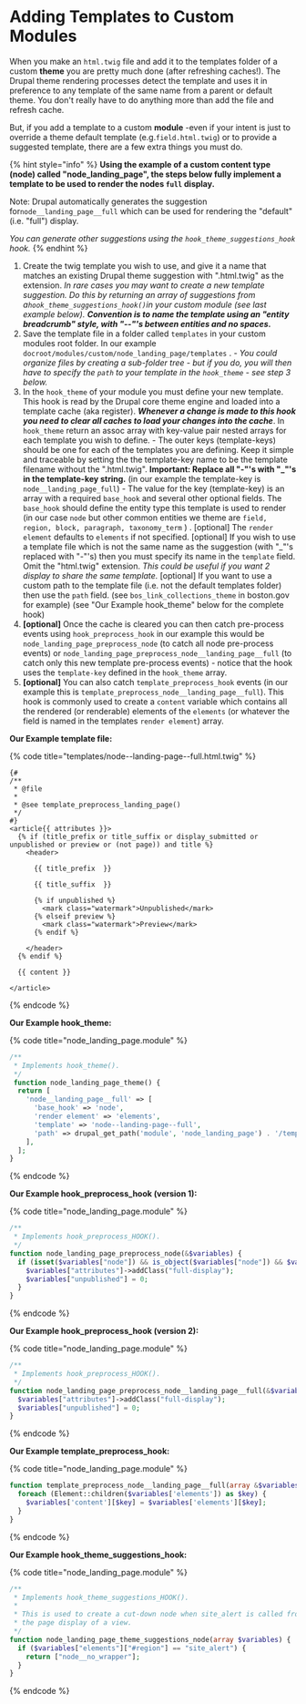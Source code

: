 # Adding Templates to Custom Modules

When you make an `html.twig` file and add it to the templates folder of a custom **theme** you are pretty much done \(after refreshing caches!\).  The Drupal theme rendering processes detect the template and uses it in preference to any template of the same name from a parent or default theme. You don't really have to do anything more than add the file and refresh cache. 

But, if you add a template to a custom **module** -even if your intent is just to override a theme default template \(e.g.`field.html.twig`\) or to provide a suggested template, there are a few extra things you must do.

{% hint style="info" %}
**Using the example of a custom content type \(node\) called "node\_landing\_page", the steps below fully implement a template to be used to render the nodes `full` display.** 

Note: Drupal automatically generates the suggestion for`node__landing_page__full` which can be used for rendering the "default" \(i.e. "full"\) display.

_You can generate other suggestions using the `hook_theme_suggestions_hook` hook._
{% endhint %}

1. Create the twig template you wish to use, and give it a name that matches an existing Drupal theme suggestion with ".html.twig" as the extension.  _In rare cases you may want to create a new template suggestion. Do this by returning an array of suggestions from a`hook_theme_suggestions_hook()`in your custom module \(see last example below\). **Convention is to name the template using an "entity breadcrumb" style, with "--"'s between entities and no spaces.**_ 
2. Save the template file in a folder called `templates` in your custom modules root folder.  In our example `docroot/modules/custom/node_landing_page/templates` . _- You could organize files by creating a sub-folder tree - but if you do, you will then have to specify the `path` to your template in the `hook_theme` - see step 3 below._  
3. In the `hook_theme` of your module you must define your new template.  This hook is read by the Drupal core theme engine and loaded into a template cache \(aka register\).  _**Whenever a change is made to this hook you need to clear all caches to load your changes into the cache**_.   In `hook_theme` return an assoc array with key-value pair nested arrays for each template you wish to define.  - The outer keys \(template-keys\) should be one for each of the templates you are defining.  Keep it simple and traceable by setting the the template-key name to be the template filename without the ".html.twig".  **Important: Replace all "-"'s with "\_"'s in the template-key string.**  \(in our example the template-key is `node__landing_page_full`\)  - The value for the key \(template-key\) is an array with a required `base_hook` and several other optional fields.   The `base_hook` should define the entity type this template is used to render \(in our case `node` but other common entities we theme are `field, region, block, paragraph, taxonomy_term` \) .   \[optional\] The `render element` defaults to `elements` if not specified. \[optional\] If you wish to use a template file which is not the same name as the suggestion \(with "\_"'s replaced with "-"'s\) then you must specify its name in the `template` field. Omit the "html.twig" extension.  _This could be useful if you want 2 display to share the same template._ \[optional\] If you want to use a custom path to the template file \(i.e. not the default templates folder\) then use the `path` field. \(see `bos_link_collections_theme` in boston.gov for example\) \(see "Our Example hook\_theme" below for the complete hook\)
4. **\[optional\]** Once the cache is cleared you can then catch pre-process events using `hook_preprocess_hook` in our example this would be `node_landing_page_preprocess_node` \(to catch all node pre-process events\) or `node_landing_page_preprocess_node__landing_page__full` \(to catch only this new template pre-process events\) - notice that the hook uses the `template-key` defined in the `hook_theme` array.
5. **\[optional\]** You can also catch `template_preprocess_hook` events \(in our example this is `template_preprocess_node__landing_page__full`\).  This hook is commonly used to create a `content` variable which contains all the rendered \(or renderable\) elements of the `elements` \(or whatever the field is named in the templates `render element`\) array. 

**Our Example template file:**

{% code title="templates/node--landing-page--full.html.twig" %}
```markup
{#
/**
 * @file
 *
 * @see template_preprocess_landing_page()
 */
#}
<article{{ attributes }}>
  {% if (title_prefix or title_suffix or display_submitted or unpublished or preview or (not page)) and title %}
    <header>

      {{ title_prefix  }}

      {{ title_suffix  }}

      {% if unpublished %}
        <mark class="watermark">Unpublished</mark>
      {% elseif preview %}
        <mark class="watermark">Preview</mark>
      {% endif %}

    </header>
  {% endif %}

  {{ content }}

</article>
```
{% endcode %}

**Our Example hook\_theme:**

{% code title="node\_landing\_page.module" %}
```php
/**
 * Implements hook_theme().
 */
 function node_landing_page_theme() {
  return [
    'node__landing_page__full' => [
      'base_hook' => 'node',
      'render element' => 'elements',
      'template' => 'node--landing-page--full',
      'path' => drupal_get_path('module', 'node_landing_page') . '/templates/node/'
    ],
  ];
}
```
{% endcode %}

**Our Example hook\_preprocess\_hook \(version 1\):**

{% code title="node\_landing\_page.module" %}
```php
/**
 * Implements hook_preprocess_HOOK().
 */
function node_landing_page_preprocess_node(&$variables) {
  if (isset($variables["node"]) && is_object($variables["node"]) && $variables["node"]->getType() == "landing_page") {
    $variables["attributes"]->addClass("full-display");
    $variables["unpublished"] = 0;
  }
}
```
{% endcode %}

**Our Example hook\_preprocess\_hook \(version 2\):**

{% code title="node\_landing\_page.module" %}
```php
/**
 * Implements hook_preprocess_HOOK().
 */
function node_landing_page_preprocess_node__landing_page__full(&$variables) {
  $variables["attributes"]->addClass("full-display");
  $variables["unpublished"] = 0;
}
```
{% endcode %}

**Our Example template\_preprocess\_hook:**

{% code title="node\_landing\_page.module" %}
```php
function template_preprocess_node__landing_page__full(array &$variables) {
  foreach (Element::children($variables['elements']) as $key) {
    $variables['content'][$key] = $variables['elements'][$key];
  }
}
```
{% endcode %}

**Our Example hook\_theme\_suggestions\_hook:**

{% code title="node\_landing\_page.module" %}
```php
/**
 * Implements hook_theme_suggestions_HOOK().
 *
 * This is used to create a cut-down node when site_alert is called from
 * the page display of a view.
 */
function node_landing_page_theme_suggestions_node(array $variables) {
  if ($variables["elements"]["#region"] == "site_alert") {
    return ["node__no_wrapper"];
  }
}
```
{% endcode %}

